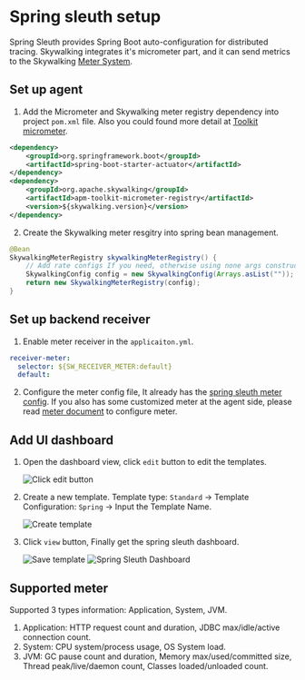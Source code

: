 # Spring sleuth setup
Spring Sleuth provides Spring Boot auto-configuration for distributed tracing. Skywalking integrates it's micrometer part, 
and it can send metrics to the Skywalking [Meter System](./../../concepts-and-designs/meter.md).

## Set up agent

1. Add the Micrometer and Skywalking meter registry dependency into project `pom.xml` file. Also you could found more detail at [Toolkit micrometer](./../service-agent/java-agent/Application-toolkit-micrometer.md).
```xml
<dependency>
    <groupId>org.springframework.boot</groupId>
    <artifactId>spring-boot-starter-actuator</artifactId>
</dependency>
<dependency>
    <groupId>org.apache.skywalking</groupId>
    <artifactId>apm-toolkit-micrometer-registry</artifactId>
    <version>${skywalking.version}</version>
</dependency>
```

2. Create the Skywalking meter resgitry into spring bean management.
```java
@Bean
SkywalkingMeterRegistry skywalkingMeterRegistry() {
    // Add rate configs If you need, otherwise using none args construct
    SkywalkingConfig config = new SkywalkingConfig(Arrays.asList(""));
    return new SkywalkingMeterRegistry(config);
}
```

## Set up backend receiver

1. Enable meter receiver in the `applicaiton.yml`.
```yaml
receiver-meter:
  selector: ${SW_RECEIVER_METER:default}
  default:
```

2. Configure the meter config file, It already has the [spring sleuth meter config](../../../../oap-server/server-bootstrap/src/main/resources/meter-receive-config/spring-sleuth.yaml).
If you also has some customized meter at the agent side, please read [meter document](backend-meter.md#meters-configure) to configure meter.

## Add UI dashboard

1. Open the dashboard view, click `edit` button to edit the templates.

    ![Click edit button](http://skywalking.apache.org/screenshots/8.0.0/spring-sleuth-setup-ui-20200723-1.png)

1. Create a new template. Template type: `Standard` -> Template Configuration: `Spring` -> Input the Template Name.

    ![Create template](http://skywalking.apache.org/screenshots/8.0.0/spring-sleuth-setup-ui-20200723-2.png)

1. Click `view` button, Finally get the spring sleuth dashboard.

    ![Save template](http://skywalking.apache.org/screenshots/8.0.0/spring-sleuth-setup-ui-20200723-3.png)
    ![Spring Sleuth Dashboard](http://skywalking.apache.org/screenshots/8.0.0/spring-sleuth-setup-ui-20200723-4.png)

## Supported meter

Supported 3 types information: Application, System, JVM.

1. Application: HTTP request count and duration, JDBC max/idle/active connection count.
1. System: CPU system/process usage, OS System load.
1. JVM: GC pause count and duration, Memory max/used/committed size, Thread peak/live/daemon count, Classes loaded/unloaded count.